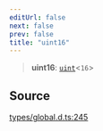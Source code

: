 ```yaml
---
editUrl: false
next: false
prev: false
title: "uint16"
---
```


> **uint16**: [`uint`](uint.md)\<`16`\>

## Source

[types/global.d.ts:245](https://github.com/algorandfoundation/tealscript/blob/e015f8b0/types/global.d.ts#L245)
